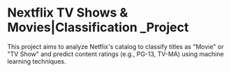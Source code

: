 # Nextflix TV Shows & Movies|Classification _Project
This project aims to analyze Netflix's catalog to classify titles as "Movie" or "TV Show" and predict content ratings (e.g., PG-13, TV-MA) using machine learning techniques.
